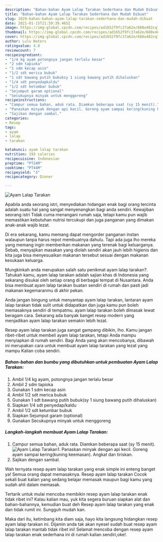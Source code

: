 ```yaml
---
description: "Bahan-bahan Ayam Lalap Tarakan Sederhana dan Mudah Dibuat"
title: "Bahan-bahan Ayam Lalap Tarakan Sederhana dan Mudah Dibuat"
slug: 1029-bahan-bahan-ayam-lalap-tarakan-sederhana-dan-mudah-dibuat
date: 2021-01-15T21:59:39.465Z
image: https://img-global.cpcdn.com/recipes/ad1652f9fc37a62e/680x482cq70/ayam-lalap-tarakan-foto-resep-utama.jpg
thumbnail: https://img-global.cpcdn.com/recipes/ad1652f9fc37a62e/680x482cq70/ayam-lalap-tarakan-foto-resep-utama.jpg
cover: https://img-global.cpcdn.com/recipes/ad1652f9fc37a62e/680x482cq70/ayam-lalap-tarakan-foto-resep-utama.jpg
author: Lulu Waters
ratingvalue: 4.8
reviewcount: 7
recipeingredient:
- "1/4 kg ayam potongnya jangan terlalu besar"
- "2 sdm tapioka"
- "1 sdm kecap asin"
- "1/2 sdt merica bubuk"
- "1 sdt bawang putih bubuksy 1 siung bawang putih dihaluskan"
- "1/4 sdt penyedapkaldu"
- "1/2 sdt ketumbar bubuk"
- "Sejumput garam optional"
- "Secukupnya minyak untuk menggoreng"
recipeinstructions:
- "Campur semua bahan, aduk rata. Diamkan beberapa saat (sy 15 menit)."
- "Panaskan minyak dengan api kecil. Goreng ayam sampai kering(kuning keemasan). Angkat dan tiriskan."
- "Sajikan dengan sambal."
categories:
- Resep
tags:
- ayam
- lalap
- tarakan

katakunci: ayam lalap tarakan 
nutrition: 193 calories
recipecuisine: Indonesian
preptime: "PT24M"
cooktime: "PT44M"
recipeyield: "3"
recipecategory: Dinner

---
```



![Ayam Lalap Tarakan](https://img-global.cpcdn.com/recipes/ad1652f9fc37a62e/680x482cq70/ayam-lalap-tarakan-foto-resep-utama.jpg)

Apabila anda seorang istri, menyediakan hidangan enak bagi orang tercinta adalah suatu hal yang sangat menyenangkan bagi anda sendiri. Kewajiban seorang istri Tidak cuma menangani rumah saja, tetapi kamu pun wajib memastikan kebutuhan nutrisi tercukupi dan juga panganan yang dimakan anak-anak wajib lezat.

Di era  sekarang, kamu memang dapat mengorder panganan instan walaupun tanpa harus repot membuatnya dahulu. Tapi ada juga lho mereka yang memang ingin memberikan makanan yang terenak bagi keluarganya. Sebab, menyajikan masakan yang diolah sendiri akan jauh lebih higienis dan kita juga bisa menyesuaikan makanan tersebut sesuai dengan makanan kesukaan keluarga. 



Mungkinkah anda merupakan salah satu penikmat ayam lalap tarakan?. Tahukah kamu, ayam lalap tarakan adalah sajian khas di Indonesia yang sekarang disukai oleh setiap orang di berbagai tempat di Nusantara. Anda bisa membuat ayam lalap tarakan buatan sendiri di rumah dan pasti jadi makanan kegemaranmu di akhir pekan.

Anda jangan bingung untuk menyantap ayam lalap tarakan, lantaran ayam lalap tarakan tidak sulit untuk didapatkan dan juga kamu pun boleh memasaknya sendiri di tempatmu. ayam lalap tarakan boleh dimasak lewat beragam cara. Sekarang ada banyak banget resep modern yang menjadikan ayam lalap tarakan semakin lebih lezat.

Resep ayam lalap tarakan juga sangat gampang dibikin, lho. Kamu jangan ribet-ribet untuk membeli ayam lalap tarakan, tetapi Anda mampu menyiapkan di rumah sendiri. Bagi Anda yang akan mencobanya, dibawah ini merupakan cara untuk membuat ayam lalap tarakan yang lezat yang mampu Kalian coba sendiri.

<!--inarticleads1-->

##### Bahan-bahan dan bumbu yang dibutuhkan untuk pembuatan Ayam Lalap Tarakan:

1. Ambil 1/4 kg ayam, potongnya jangan terlalu besar
1. Ambil 2 sdm tapioka
1. Gunakan 1 sdm kecap asin
1. Ambil 1/2 sdt merica bubuk
1. Gunakan 1 sdt bawang putih bubuk(sy 1 siung bawang putih dihaluskan)
1. Siapkan 1/4 sdt penyedap/kaldu
1. Ambil 1/2 sdt ketumbar bubuk
1. Siapkan Sejumput garam (optional)
1. Gunakan Secukupnya minyak untuk menggoreng




<!--inarticleads2-->

##### Langkah-langkah membuat Ayam Lalap Tarakan:

1. Campur semua bahan, aduk rata. Diamkan beberapa saat (sy 15 menit).
<img src="https://img-global.cpcdn.com/steps/658526bc764653a3/160x128cq70/ayam-lalap-tarakan-langkah-memasak-1-foto.jpg" alt="Ayam Lalap Tarakan">1. Panaskan minyak dengan api kecil. Goreng ayam sampai kering(kuning keemasan). Angkat dan tiriskan.
1. Sajikan dengan sambal.




Wah ternyata resep ayam lalap tarakan yang enak simple ini enteng banget ya! Semua orang dapat memasaknya. Resep ayam lalap tarakan Cocok sekali buat kalian yang sedang belajar memasak maupun bagi kamu yang sudah ahli dalam memasak.

Tertarik untuk mulai mencoba membikin resep ayam lalap tarakan enak tidak ribet ini? Kalau kalian mau, yuk kita segera buruan siapkan alat dan bahan-bahannya, kemudian buat deh Resep ayam lalap tarakan yang enak dan tidak rumit ini. Sungguh mudah kan. 

Maka dari itu, ketimbang kita diam saja, hayo kita langsung hidangkan resep ayam lalap tarakan ini. Dijamin anda tak akan nyesel sudah buat resep ayam lalap tarakan mantab tidak ribet ini! Selamat mencoba dengan resep ayam lalap tarakan enak sederhana ini di rumah kalian sendiri,oke!.

